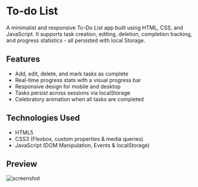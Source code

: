 # To-do List 

A minimalist and responsive To-Do List app built using HTML, CSS, and JavaScript. It supports task creation, editing, deletion, completion tracking, and progress statistics - all persisted with local Storage.

## Features

- Add, edit, delete, and mark tasks as complete
- Real-time progress stats with a visual progress bar
- Responsive design for mobile and desktop
- Tasks persist across sessions via localStorage
- Celebratory animation when all tasks are completed


## Technologies Used
- HTML5
- CSS3 (Flexbox, custom properties & media queries)
- JavaScript (DOM Manipulation, Events & localStorage)


## Preview
![screenshot](https://github.com/user-attachments/assets/b415a373-5d9d-4f59-99d1-3ffdd0728412)

